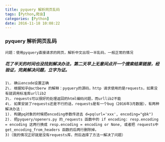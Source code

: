 ```yaml
---
title: pyquery 解析网页乱码
tags: [Python,爬虫]
categories: [Python]
date: 2016-11-18 10:08:22
---
```


### pyquery 解析网页乱码

`问题：使用pyquery直接请求的网页，解析中文出现一半乱码，一般正常的情况`

##### 花了半天的时间也没找到解决办法，第二天早上无意间点开一个搜索结果链接，经验证，完美解决问题，立字为证。

    1\. 确认encode设置正确
    2\. 根据知乎@actberw 的解释：pyquery的源码，http 请求使用的是requests，如果没有就调用标准库urllib2
    3\. requests可以很好的处理返回的html编码问题，而urllib2不能
    4\. 如果安装了requests还是不行的话，requests是有一个bug（2016年3月数据），有两种解决办法：
    1). 构建pq对象的时候把encoding参数传进去 d=pq(url='xxx', encoding="gbk")
    2). 把pyquery/openers.py 的_requests 函数中的 if encoding: resp.encoding = encoding 这两行换成 resp.encoding = encoding or None, 或者把 requests中get_encoding_from_headers 函数的后两行删除掉。
    3)（我的情况正好就是没有requests库，然后选择了方法一解决了问题）
    